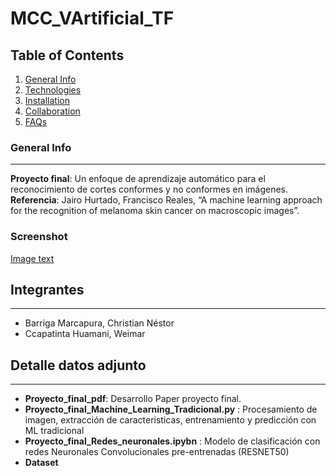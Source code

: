 # MCC_VArtificial_TF
## Table of Contents
1. [General Info](#general-info)
2. [Technologies](#technologies)
3. [Installation](#installation)
4. [Collaboration](#collaboration)
5. [FAQs](#faqs)
### General Info
***
**Proyecto final**: Un enfoque de aprendizaje automático para el reconocimiento de cortes conformes y no conformes en imágenes. <br>
**Referencia**: Jairo Hurtado, Francisco Reales, “A machine learning approach for the recognition of melanoma skin cancer on macroscopic images”. 
### Screenshot
[Image text](https://ibb.co/Jc8cq4F)
## Integrantes
***
*  Barriga Marcapura, Christian Néstor 
*  Ccapatinta Huamani, Weimar


## Detalle datos adjunto
***
* **Proyecto_final_pdf**: Desarrollo Paper proyecto final. 
* **Proyecto_final_Machine_Learning_Tradicional.py** : Procesamiento de imagen, extracción de caracteristicas, entrenamiento y predicción con ML tradicional
* **Proyecto_final_Redes_neuronales.ipybn** : Modelo de clasificación con redes Neuronales Convolucionales pre-entrenadas (RESNET50)
* **Dataset**

